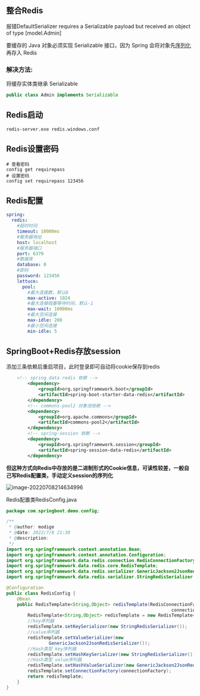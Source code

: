 ## 整合Redis

报错DefaultSerializer requires a Serializable payload but received an object of type [model.Admin]

 要缓存的 Java 对象必须实现 Serializable 接口，因为 Spring 会将对象先[序列化](https://so.csdn.net/so/search?q=序列化&spm=1001.2101.3001.7020)再存入 Redis

### 解决方法:

 将缓存实体类继承 Serializable

```java
public class Admin implements Serializable
```

## Redis启动

```
redis-server.exe redis.windows.conf
```

## Redis设置密码

```
# 查看密码
config get requirepass
# 设置密码
config set requirepass 123456
```

## Redis配置

```yaml
spring:
  redis:
    #超时时间
    timeout: 10000ms
    #服务器地址
    host: localhost
    #服务器端口
    port: 6379
    #数据库
    database: 0
    #密码
    password: 123456
    lettuce:
      pool:
        #最大连接数，默认8
        max-active: 1024
        #最大连接阻塞等待时间，默认-1
        max-wait: 10000ms
        #最大空闲连接
        max-idle: 200
        #最小空闲连接
        min-idle: 5
```

## SpringBoot+Redis存放session

添加三条依赖后重启项目，此时登录即可自动将cookie保存到redis

```xml
    <!-- spring data redis 依赖 -->
        <dependency>
            <groupId>org.springframework.boot</groupId>
            <artifactId>spring-boot-starter-data-redis</artifactId>
        </dependency>
        <!-- commons-pool2 对象池依赖 -->
        <dependency>
            <groupId>org.apache.commons</groupId>
            <artifactId>commons-pool2</artifactId>
        </dependency>
        <!-- spring-session 依赖 -->
        <dependency>
            <groupId>org.springframework.session</groupId>
            <artifactId>spring-session-data-redis</artifactId>
        </dependency>
```



**但这种方式向Redis中存放的是二进制形式的Cookie信息，可读性较差，一般自己写Redis配置类，手动定义session的序列化**

![image-20220708214634996](E:\gitfile\modiman.github.io\docs\_posts\image-20220708214634996.png)

Redis配置类RedisConfig.java

```java
package com.springboot.demo.config;

/**
 * @author: modige
 * @date: 2022/7/8 21:38
 * @description:
 */
import org.springframework.context.annotation.Bean;
import org.springframework.context.annotation.Configuration;
import org.springframework.data.redis.connection.RedisConnectionFactory;
import org.springframework.data.redis.core.RedisTemplate;
import org.springframework.data.redis.serializer.GenericJackson2JsonRedisSerializer;
import org.springframework.data.redis.serializer.StringRedisSerializer;

@Configuration
public class RedisConfig {
    @Bean
    public RedisTemplate<String,Object> redisTemplate(RedisConnectionFactory
                                                              connectionFactory){
        RedisTemplate<String,Object> redisTemplate = new RedisTemplate<>();
        //key序列器
        redisTemplate.setKeySerializer(new StringRedisSerializer());
        //value序列器
        redisTemplate.setValueSerializer(new
                GenericJackson2JsonRedisSerializer());
        //Hash类型 key序列器
        redisTemplate.setHashKeySerializer(new StringRedisSerializer());
        //Hash类型 value序列器
        redisTemplate.setHashValueSerializer(new GenericJackson2JsonRedisSerializer());
        redisTemplate.setConnectionFactory(connectionFactory);
        return redisTemplate;
    }
}

```

